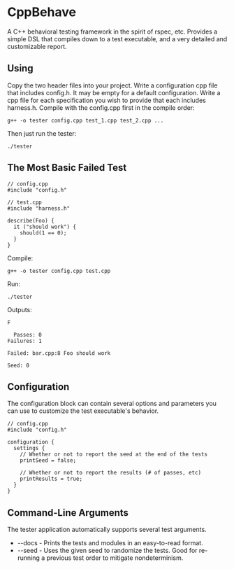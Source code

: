 # CppBehave

A C++ behavioral testing framework in the spirit of rspec, etc. Provides a simple DSL that compiles down to a test executable, and a very detailed and customizable report.

## Using

Copy the two header files into your project. Write a configuration cpp file that includes config.h. It may be empty for a default configuration. Write a cpp file for each specification you wish to provide that each includes harness.h. Compile with the config.cpp first in the compile order:

    g++ -o tester config.cpp test_1.cpp test_2.cpp ...

Then just run the tester:

    ./tester

## The Most Basic Failed Test

```
// config.cpp
#include "config.h"
```

```
// test.cpp
#include "harness.h"

describe(Foo) {
  it ("should work") {
    should(1 == 0);
  }
}
```

Compile:
```
g++ -o tester config.cpp test.cpp
```

Run:
```
./tester
```

Outputs:

```
F

  Passes: 0
Failures: 1

Failed: bar.cpp:8 Foo should work

Seed: 0
```

## Configuration

The configuration block can contain several options and parameters you can use to customize the test executable's behavior.

    // config.cpp
    #include "config.h"

    configuration {
      settings {
        // Whether or not to report the seed at the end of the tests
        printSeed = false;

        // Whether or not to report the results (# of passes, etc)
        printResults = true;
      }
    }

## Command-Line Arguments

The tester application automatically supports several test arguments.

* --docs - Prints the tests and modules in an easy-to-read format.
* --seed - Uses the given seed to randomize the tests. Good for re-running a previous test order to mitigate nondeterminism.
